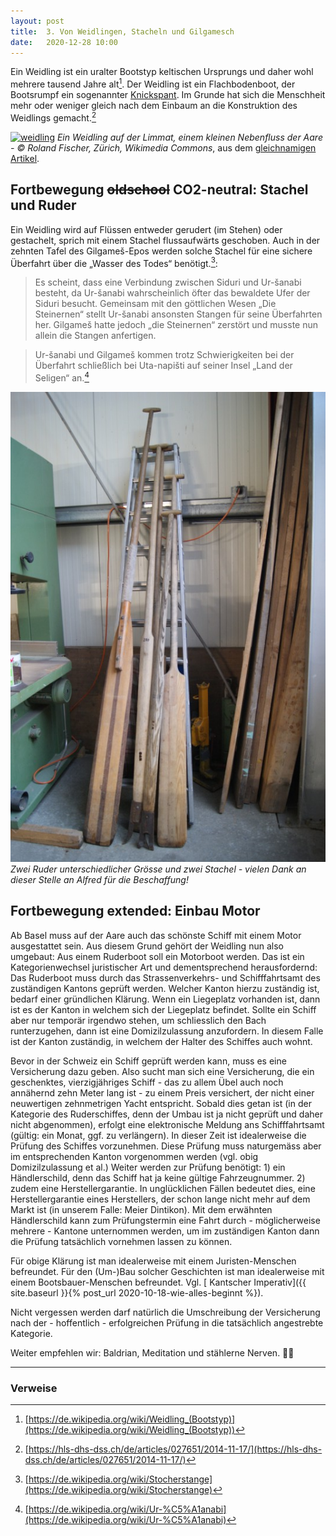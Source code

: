 ```yaml
---
layout: post
title:  3. Von Weidlingen, Stacheln und Gilgamesch
date:   2020-12-28 10:00
---
```


Ein Weidling ist ein uralter Bootstyp keltischen Ursprungs und daher wohl mehrere tausend Jahre alt[^1]. Der Weidling ist ein Flachbodenboot, der Bootsrumpf ein sogenannter [<nobr>Knickspant</nobr>](https://de.wikipedia.org/wiki/Knickspant). Im Grunde hat sich die Menschheit mehr oder weniger gleich nach dem Einbaum an die Konstruktion des Weidlings gemacht.[^2]

[![weidling](https://upload.wikimedia.org/wikipedia/commons/thumb/4/45/Altartafeln_von_Hans_Leu_d.%C3%84._%28Haus_zum_Rech%29_-_rechtes_Limmatufer_-_Limmatquai_%28Wasserkirche%29_mit_Weidling_2013-04-08_15-20-30.jpg/1024px-Altartafeln_von_Hans_Leu_d.%C3%84._%28Haus_zum_Rech%29_-_rechtes_Limmatufer_-_Limmatquai_%28Wasserkirche%29_mit_Weidling_2013-04-08_15-20-30.jpg)](https://upload.wikimedia.org/wikipedia/commons/thumb/4/45/Altartafeln_von_Hans_Leu_d.%C3%84._%28Haus_zum_Rech%29_-_rechtes_Limmatufer_-_Limmatquai_%28Wasserkirche%29_mit_Weidling_2013-04-08_15-20-30.jpg/1024px-Altartafeln_von_Hans_Leu_d.%C3%84._%28Haus_zum_Rech%29_-_rechtes_Limmatufer_-_Limmatquai_%28Wasserkirche%29_mit_Weidling_2013-04-08_15-20-30.jpg)
*Ein Weidling auf der Limmat, einem kleinen Nebenfluss der Aare - © Roland Fischer, Zürich, Wikimedia Commons*, aus dem [gleichnamigen Artikel](https://de.wikipedia.org/wiki/Weidling_(Bootstyp)).

## Fortbewegung ~~oldschool~~ CO2-neutral: Stachel und Ruder
Ein Weidling wird auf Flüssen entweder gerudert (im Stehen) oder gestachelt, sprich mit einem Stachel flussaufwärts geschoben. Auch in der zehnten Tafel des Gilgameš-Epos werden solche Stachel für eine sichere Überfahrt über die „Wasser des Todes“ benötigt.[^3]:

>Es scheint, dass eine Verbindung zwischen Siduri und Ur-šanabi besteht, da Ur-šanabi wahrscheinlich öfter das bewaldete Ufer der Siduri besucht. Gemeinsam mit den göttlichen Wesen „Die Steinernen“ stellt Ur-šanabi ansonsten Stangen für seine Überfahrten her. Gilgameš hatte jedoch „die Steinernen“ zerstört und musste nun allein die Stangen anfertigen.

>Ur-šanabi und Gilgameš kommen trotz Schwierigkeiten bei der Überfahrt schließlich bei Uta-napišti auf seiner Insel „Land der Seligen“ an.[^4]

[![weidling](/img/stangen_ruder.jpg)](/img/stangen_ruder.jpg)
*Zwei Ruder unterschiedlicher Grösse und zwei Stachel - vielen Dank an dieser Stelle an <nobr>Alfred</nobr> für die Beschaffung!*


## Fortbewegung extended: Einbau Motor ##
Ab Basel muss auf der Aare auch das schönste Schiff mit einem Motor ausgestattet sein. Aus diesem Grund gehört der Weidling nun also umgebaut: Aus einem Ruderboot soll ein Motorboot werden. Das ist ein Kategorienwechsel juristischer Art und dementsprechend herausfordernd: Das Ruderboot muss durch das Strassenverkehrs- und Schifffahrtsamt des zuständigen Kantons geprüft werden. Welcher Kanton hierzu zuständig ist, bedarf einer gründlichen Klärung. Wenn ein Liegeplatz vorhanden ist, dann ist es der Kanton in welchem sich der Liegeplatz befindet. Sollte ein Schiff aber nur temporär irgendwo stehen, um schliesslich den Bach runterzugehen, dann ist eine Domizilzulassung anzufordern. In diesem Falle ist der Kanton zuständig, in welchem der Halter des Schiffes auch wohnt.

Bevor in der Schweiz ein Schiff geprüft werden kann, muss es eine Versicherung dazu geben. Also sucht man sich eine Versicherung, die ein geschenktes, vierzigjähriges Schiff - das zu allem Übel auch noch annähernd zehn Meter lang ist - zu einem Preis versichert, der nicht einer neuwertigen zehnmetrigen Yacht entspricht. Sobald dies getan ist (in der Kategorie des Ruderschiffes, denn der Umbau ist ja nicht geprüft und daher nicht abgenommen), erfolgt eine elektronische Meldung ans Schifffahrtsamt (gültig: ein Monat, ggf. zu verlängern). In dieser Zeit ist idealerweise die Prüfung des Schiffes vorzunehmen. Diese Prüfung muss naturgemäss aber im entsprechenden Kanton vorgenommen werden (vgl. obig Domizilzulassung et al.) Weiter werden zur Prüfung benötigt: 1) ein Händlerschild, denn das Schiff hat ja keine gültige Fahrzeugnummer. 2) zudem eine Herstellergarantie. In unglücklichen Fällen bedeutet dies, eine Herstellergarantie eines Herstellers, der schon lange nicht mehr auf dem Markt ist (in unserem Falle: Meier Dintikon). Mit dem erwähnten Händlerschild kann zum Prüfungstermin eine Fahrt durch - möglicherweise mehrere - Kantone unternommen werden, um im zuständigen Kanton dann die Prüfung tatsächlich vornehmen lassen zu können.

Für obige Klärung ist man idealerweise mit einem Juristen-Menschen befreundet. Für den (Um-)Bau solcher Geschichten ist man idealerweise mit einem Bootsbauer-Menschen befreundet. Vgl. [ Kantscher Imperativ]({{ site.baseurl }}{% post_url 2020-10-18-wie-alles-beginnt %}).

Nicht vergessen werden darf natürlich die Umschreibung der Versicherung nach der - hoffentlich - erfolgreichen Prüfung in die tatsächlich angestrebte Kategorie.


Weiter empfehlen wir: Baldrian, Meditation und stählerne Nerven. 🧘‍♂️

---
### Verweise ###
[^1]: [https://de.wikipedia.org/wiki/Weidling_(Bootstyp)](https://de.wikipedia.org/wiki/Weidling_(Bootstyp))
[^2]: [https://hls-dhs-dss.ch/de/articles/027651/2014-11-17/](https://hls-dhs-dss.ch/de/articles/027651/2014-11-17/)
[^3]: [https://de.wikipedia.org/wiki/Stocherstange](https://de.wikipedia.org/wiki/Stocherstange)
[^4]: [https://de.wikipedia.org/wiki/Ur-%C5%A1anabi](https://de.wikipedia.org/wiki/Ur-%C5%A1anabi)


